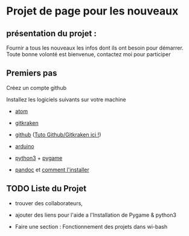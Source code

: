 # Projet de page pour les nouveaux

## présentation du projet :

Fournir a tous les nouveaux les infos dont ils ont besoin pour démarrer.
Toute bonne volonté est bienvenue, contactez moi pour participer

## Premiers pas

Créez un compte github

Installez les logiciels suivants sur votre machine

 - [atom](https://atom.io/)

 - [gitkraken](https://www.gitkraken.com/)

 - [github](https://github.com/) ([Tuto Github/Gitkraken ici !](tutoGitKraken.md)) 

 - [arduino](https://www.arduino.cc/en/Main/Software)

 - [python3](https://www.python.org/downloads/) + [pygame]()

 - [pandoc](https://github.com/jgm/pandoc/releases/tag/2.3.1) et [comment l'installer](https://pandoc.org/installing.html)

## TODO Liste du Projet

- trouver des collaborateurs,

- ajouter des liens pour l'aide a l'Installation de Pygame & python3

- Faire une section : Fonctionnement des projets dans wi-bash

